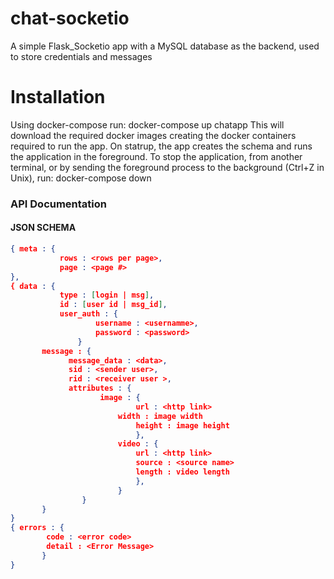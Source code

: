 # chat-socketio
A simple Flask_Socketio app with a MySQL database as the backend, used to store credentials and messages
    
Installation
============

Using docker-compose run:
    docker-compose up chatapp
This will download the required docker images creating the docker containers required to run the app.
On statrup, the app creates the schema and runs the application in the foreground.
To stop the application, from another terminal, or by sending the foreground process to the background (Ctrl+Z in Unix),  run:
    docker-compose down


### API Documentation

#### JSON SCHEMA
```json
{ meta : {
           rows : <rows per page>,
           page : <page #>
}, 
{ data : {
           type : [login | msg],
           id : [user id | msg_id],
           user_auth : {
		           username : <usernamme>,
		           password : <password>
		       } 
	   message : {
			 message_data : <data>,
			 sid : <sender user>,
			 rid : <receiver user >,
			 attributes : { 
					image : {
				        	url : <http link>
				   		width : image width
				    		height : image height
				      		},
				        video : {
				    		url : <http link>
				    		source : <source name>
				    		length : video length 
				      		},
				        }
		        }
	   }
}	
{ errors : {
	    code : <error code>
	    detail : <Error Message>
	   }
}
```
